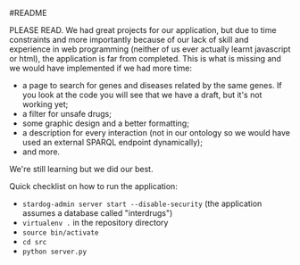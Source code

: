 #README

PLEASE READ.
We had great projects for our application, but due to time constraints and more importantly because of our lack of skill and experience in web programming (neither of us ever actually learnt javascript or html), the application is far from completed.
This is what is missing and we would have implemented if we had more time:
- a page to search for genes and diseases related by the same genes. If you look at the code you will see that we have a draft, but it's not working yet;
- a filter for unsafe drugs;
- some graphic design and a better formatting;
- a description for every interaction (not in our ontology so we would have used an external SPARQL endpoint dynamically);
- and more.

We're still learning but we did our best.

Quick checklist on how to run the application:
* `stardog-admin server start --disable-security` (the application assumes a database called "interdrugs")
* `virtualenv .` in the repository directory
* `source bin/activate` 
* `cd src`
* `python server.py`
